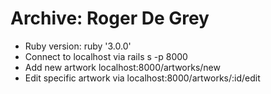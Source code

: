# Archive: Roger De Grey

* Ruby version: ruby '3.0.0'
* Connect to localhost via rails s -p 8000 
* Add new artwork localhost:8000/artworks/new
* Edit specific artwork via localhost:8000/artworks/:id/edit